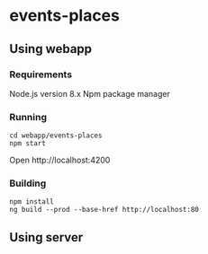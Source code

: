 # events-places

## Using webapp

### Requirements
Node.js version 8.x
Npm package manager

### Running
````
cd webapp/events-places
npm start
````
Open http://localhost:4200

### Building
````
npm install
ng build --prod --base-href http://localhost:80
````

## Using server